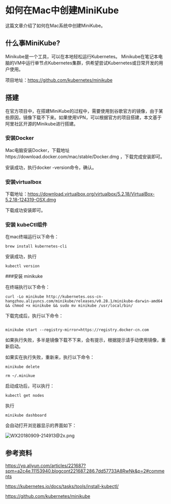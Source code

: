 # 如何在Mac中创建MiniKube

这篇文章介绍了如何在Mac系统中创建MiniKube。

## 什么事MiniKube?

Minikube是一个工具，可以在本地轻松运行Kubernetes。 Minikube在笔记本电脑的VM中运行单节点Kubernetes集群，供希望尝试Kubernetes或日常开发的用户使用。

项目地址：https://github.com/kubernetes/minikube

## 搭建

在官方项目中，在搭建MiniKube的过程中，需要使用到谷歌官方的镜像，由于某些原因，镜像下载不下来。如果使用VPN，可以根据官方的项目搭建，本文基于阿里社区开源的Minikube进行搭建。

### 安装Docker

Mac电脑安装Docker，下载地址https://download.docker.com/mac/stable/Docker.dmg ，下载完成安装即可。

安装成功，执行docker -version命令，确认。

### 安装virtualbox

下载地址：https://download.virtualbox.org/virtualbox/5.2.18/VirtualBox-5.2.18-124319-OSX.dmg

下载成功安装即可。

### 安装 kubeCtl组件


 在mac终端运行以下命令：
 
 ```
 brew install kubernetes-cli
 
 ```
  
  安装成功，执行
  
  ```
  kubectl version
  ```
###安装 minikuke

 在终端执行以下命令：
 
 ```
 curl -Lo minikube http://kubernetes.oss-cn-hangzhou.aliyuncs.com/minikube/releases/v0.28.1/minikube-darwin-amd64 && chmod +x minikube && sudo mv minikube /usr/local/bin/
 
 ```
 下载完成后，执行以下命令：
 
 ```
 
 minikube start --registry-mirror=https://registry.docker-cn.com
 
 ```
 
 如果执行失败，多半是镜像下载不下来，会有提示，根据提示请手动使用镜像，重新启动。
 
 如果实在执行失败，重新来，执行以下命令：
 
 ```
 minikube delete
 
 rm ~/.minikue
 
 ```
 
 启动成功后，可以执行：
 
 ```
 kubectl get nodes
 ```

执行

```
minikube dashboard

```

会自动打开浏览器显示的界面如下：

![WX20180909-214913@2x.png](https://upload-images.jianshu.io/upload_images/2279594-981ae77a6b748527.png?imageMogr2/auto-orient/strip%7CimageView2/2/w/1240)

## 参考资料

https://yq.aliyun.com/articles/221687?spm=a2c4e.11153940.blogcont221687.286.7dd57733A8RwNk&p=2#comments

https://kubernetes.io/docs/tasks/tools/install-kubectl/

https://github.com/kubernetes/minikube



